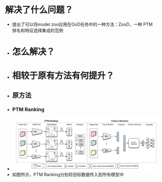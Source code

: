 # 解决了什么问题？
- 提出了可以将model zoo应用在OoD任务中的一种方法：ZooD，一种 PTM 排名和特征选择集成的范例
- # 怎么解决？
- # 相较于原有方法有何提升？
- ## 原方法
- ### PTM Ranking
- ![image.png](../assets/image_1697550881874_0.png)
- 如图所示，PTM Ranking分别将目标数据传入到所有模型中